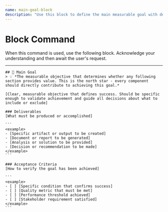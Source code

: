 ```yaml
---
name: main-goal-block
description: "Use this block to define the main measurable goal with deliverables and acceptance criteria that determines whether any following section provides value."
---
```

# Block Command

When this command is used, use the following block. Acknowledge your understanding and then await the user's request.

---

````````````
## 🎯 Main Goal
> 💡 *The measurable objective that determines whether any following section provides value. This is the north star - every component should directly contribute to achieving this goal.*

[Clear, measurable objective that defines success. Should be specific enough to validate achievement and guide all decisions about what to include or exclude]

### Deliverables
[What must be produced or accomplished]

```
<example>
- [Specific artifact or output to be created]
- [Document or report to be generated]
- [Analysis or solution to be provided]
- [Decision or recommendation to be made]
</example>
```

### Acceptance Criteria
[How to verify the goal has been achieved]

```
<example>
- [ ] [Specific condition that confirms success]
- [ ] [Quality metric that must be met]
- [ ] [Performance threshold achieved]
- [ ] [Stakeholder requirement satisfied]
</example>
```
````````````
